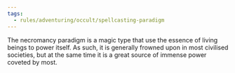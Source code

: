 ```yaml
---
tags:
  - rules/adventuring/occult/spellcasting-paradigm
---
```

The necromancy paradigm is a magic type that use the essence of living beings to power itself.
As such, it is generally frowned upon in most civilised societies, but at the same time it is a great source of immense power coveted by most.